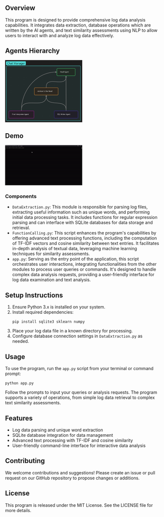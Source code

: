 ## Overview
This program is designed to provide comprehensive log data analysis capabilities. It integrates data extraction, database operations which are written by the AI agents, and text similarity assessments using NLP to allow users to interact with and analyze log data effectively.

## Agents Hierarchy
<img src="Agents Hierarchy.png" width="50%"/>

## Demo
<img src="Demo.gif" width="50%"/>

### Components
- `DataExtraction.py`: This module is responsible for parsing log files, extracting useful information such as unique words, and performing initial data processing tasks. It includes functions for regular expression parsing and can interface with SQLite databases for data storage and retrieval.
- `FunctionCalling.py`: This script enhances the program's capabilities by offering advanced text processing functions, including the computation of TF-IDF vectors and cosine similarity between text entries. It facilitates in-depth analysis of textual data, leveraging machine learning techniques for similarity assessments.
- `app.py`: Serving as the entry point of the application, this script orchestrates user interactions, integrating functionalities from the other modules to process user queries or commands. It's designed to handle complex data analysis requests, providing a user-friendly interface for log data examination and text analysis.

## Setup Instructions
1. Ensure Python 3.x is installed on your system.
2. Install required dependencies:
   ```
   pip install sqlite3 sklearn numpy
   ```
3. Place your log data file in a known directory for processing.
4. Configure database connection settings in `DataExtraction.py` as needed.

## Usage
To use the program, run the `app.py` script from your terminal or command prompt:
```
python app.py
```
Follow the prompts to input your queries or analysis requests. The program supports a variety of operations, from simple log data retrieval to complex text similarity assessments.

## Features
- Log data parsing and unique word extraction
- SQLite database integration for data management
- Advanced text processing with TF-IDF and cosine similarity
- User-friendly command-line interface for interactive data analysis

## Contributing
We welcome contributions and suggestions! Please create an issue or pull request on our GitHub repository to propose changes or additions.

## License
This program is released under the MIT License. See the LICENSE file for more details.

